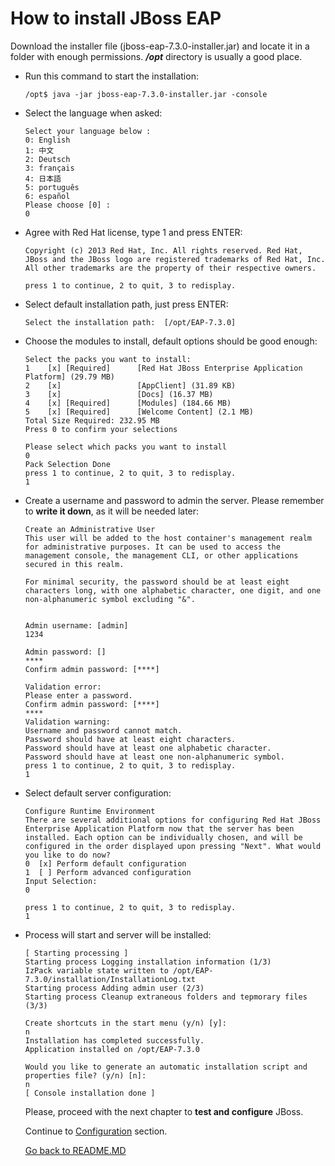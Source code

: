 # How to install JBoss EAP

Download the installer file (jboss-eap-7.3.0-installer.jar) and locate it in a folder with enough permissions. ***/opt*** directory is usually a good place.


- Run this command to start the installation:

    ```console
    /opt$ java -jar jboss-eap-7.3.0-installer.jar -console
    ```

- Select the language when  asked:
    ```console
    Select your language below :
    0: English
    1: 中文
    2: Deutsch
    3: français
    4: 日本語
    5: português
    6: español
    Please choose [0] :
    0
    ```

- Agree with Red Hat license, type 1 and press ENTER:
    ```console
    Copyright (c) 2013 Red Hat, Inc. All rights reserved. Red Hat, JBoss and the JBoss logo are registered trademarks of Red Hat, Inc. All other trademarks are the property of their respective owners.

    press 1 to continue, 2 to quit, 3 to redisplay.
    ```

- Select default installation path, just press ENTER:
    ```console
    Select the installation path:  [/opt/EAP-7.3.0]
    ```

- Choose the modules to install, default options should be good enough:
    ```console    
    Select the packs you want to install:
    1    [x] [Required]      [Red Hat JBoss Enterprise Application Platform] (29.79 MB)
    2    [x]                 [AppClient] (31.89 KB)
    3    [x]                 [Docs] (16.37 MB)
    4    [x] [Required]      [Modules] (184.66 MB)
    5    [x] [Required]      [Welcome Content] (2.1 MB)
    Total Size Required: 232.95 MB
    Press 0 to confirm your selections

    Please select which packs you want to install
    0
    Pack Selection Done
    press 1 to continue, 2 to quit, 3 to redisplay.
    1
    ```

- Create a username and password to admin the server. Please remember to **write it down**, as it will be needed later:
    ```console
    Create an Administrative User
    This user will be added to the host container's management realm for administrative purposes. It can be used to access the management console, the management CLI, or other applications secured in this realm.

    For minimal security, the password should be at least eight characters long, with one alphabetic character, one digit, and one non-alphanumeric symbol excluding "&".


    Admin username: [admin]
    1234

    Admin password: []
    ****
    Confirm admin password: [****]

    Validation error:
    Please enter a password.
    Confirm admin password: [****]
    ****
    Validation warning:
    Username and password cannot match.
    Password should have at least eight characters.
    Password should have at least one alphabetic character.
    Password should have at least one non-alphanumeric symbol.
    press 1 to continue, 2 to quit, 3 to redisplay.
    1
    ```

- Select default server configuration:
    ```console
    Configure Runtime Environment
    There are several additional options for configuring Red Hat JBoss Enterprise Application Platform now that the server has been installed. Each option can be individually chosen, and will be configured in the order displayed upon pressing "Next". What would you like to do now?
    0  [x] Perform default configuration
    1  [ ] Perform advanced configuration
    Input Selection:
    0

    press 1 to continue, 2 to quit, 3 to redisplay.
    1
    ```

- Process will start and server will be installed:
    ```console
    [ Starting processing ]
    Starting process Logging installation information (1/3)
    IzPack variable state written to /opt/EAP-7.3.0/installation/InstallationLog.txt
    Starting process Adding admin user (2/3)
    Starting process Cleanup extraneous folders and tepmorary files (3/3)

    Create shortcuts in the start menu (y/n) [y]:
    n
    Installation has completed successfully.
    Application installed on /opt/EAP-7.3.0

    Would you like to generate an automatic installation script and properties file? (y/n) [n]:
    n
    [ Console installation done ]
    ```

    Please, proceed with the next chapter to **test and configure** JBoss. 

    Continue to [Configuration](CONFIGURATION.MD) section.
    
    [Go back to README.MD](README.md)